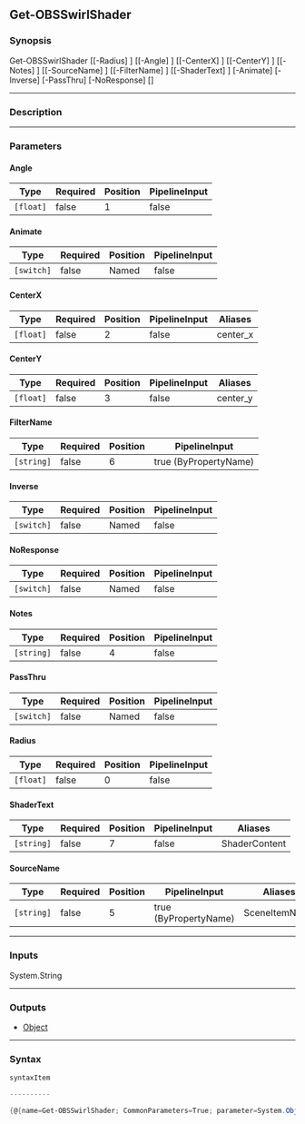 Get-OBSSwirlShader
------------------

### Synopsis

Get-OBSSwirlShader [[-Radius] <float>] [[-Angle] <float>] [[-CenterX] <float>] [[-CenterY] <float>] [[-Notes] <string>] [[-SourceName] <string>] [[-FilterName] <string>] [[-ShaderText] <string>] [-Animate] [-Inverse] [-PassThru] [-NoResponse] [<CommonParameters>]

---

### Description

---

### Parameters
#### **Angle**

|Type     |Required|Position|PipelineInput|
|---------|--------|--------|-------------|
|`[float]`|false   |1       |false        |

#### **Animate**

|Type      |Required|Position|PipelineInput|
|----------|--------|--------|-------------|
|`[switch]`|false   |Named   |false        |

#### **CenterX**

|Type     |Required|Position|PipelineInput|Aliases |
|---------|--------|--------|-------------|--------|
|`[float]`|false   |2       |false        |center_x|

#### **CenterY**

|Type     |Required|Position|PipelineInput|Aliases |
|---------|--------|--------|-------------|--------|
|`[float]`|false   |3       |false        |center_y|

#### **FilterName**

|Type      |Required|Position|PipelineInput        |
|----------|--------|--------|---------------------|
|`[string]`|false   |6       |true (ByPropertyName)|

#### **Inverse**

|Type      |Required|Position|PipelineInput|
|----------|--------|--------|-------------|
|`[switch]`|false   |Named   |false        |

#### **NoResponse**

|Type      |Required|Position|PipelineInput|
|----------|--------|--------|-------------|
|`[switch]`|false   |Named   |false        |

#### **Notes**

|Type      |Required|Position|PipelineInput|
|----------|--------|--------|-------------|
|`[string]`|false   |4       |false        |

#### **PassThru**

|Type      |Required|Position|PipelineInput|
|----------|--------|--------|-------------|
|`[switch]`|false   |Named   |false        |

#### **Radius**

|Type     |Required|Position|PipelineInput|
|---------|--------|--------|-------------|
|`[float]`|false   |0       |false        |

#### **ShaderText**

|Type      |Required|Position|PipelineInput|Aliases      |
|----------|--------|--------|-------------|-------------|
|`[string]`|false   |7       |false        |ShaderContent|

#### **SourceName**

|Type      |Required|Position|PipelineInput        |Aliases      |
|----------|--------|--------|---------------------|-------------|
|`[string]`|false   |5       |true (ByPropertyName)|SceneItemName|

---

### Inputs
System.String

---

### Outputs
* [Object](https://learn.microsoft.com/en-us/dotnet/api/System.Object)

---

### Syntax
```PowerShell
syntaxItem
```
```PowerShell
----------
```
```PowerShell
{@{name=Get-OBSSwirlShader; CommonParameters=True; parameter=System.Object[]}}
```

